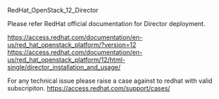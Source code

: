 RedHat_OpenStack_12_Director

Please refer RedHat official documentation for Director deployment.

https://access.redhat.com/documentation/en-us/red_hat_openstack_platform/?version=12
https://access.redhat.com/documentation/en-us/red_hat_openstack_platform/12/html-single/director_installation_and_usage/


For any technical issue please raise a case against to redhat with valid subscripiton.
https://access.redhat.com/support/cases/
